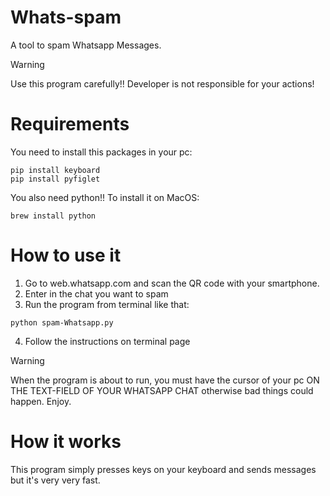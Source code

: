 # Whats-spam
A tool to spam Whatsapp Messages.
>[!WARNING]
>Use this program carefully!! Developer is not responsible for your actions!

# Requirements
You need to install this packages in your pc:
```
pip install keyboard
pip install pyfiglet
```
You also need python!! To install it on MacOS:
```
brew install python
```

# How to use it
1. Go to web.whatsapp.com and scan the QR code with your smartphone.
2. Enter in the chat you want to spam
3. Run the program from terminal like that:
```
python spam-Whatsapp.py
```
4. Follow the instructions on terminal page

>[!WARNING]
>When the program is about to run, you must have the cursor of your pc ON THE TEXT-FIELD OF YOUR WHATSAPP CHAT otherwise bad things could happen. Enjoy.

# How it works
This program simply presses keys on your keyboard and sends messages but it's very very fast.
